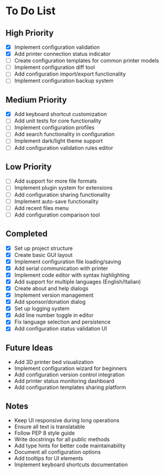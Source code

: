 # To Do List

## High Priority
- [x] Implement configuration validation
- [x] Add printer connection status indicator
- [ ] Create configuration templates for common printer models
- [ ] Implement configuration diff tool
- [ ] Add configuration import/export functionality
- [ ] Implement configuration backup system

## Medium Priority
- [x] Add keyboard shortcut customization
- [ ] Add unit tests for core functionality
- [ ] Implement configuration profiles
- [ ] Add search functionality in configuration
- [ ] Implement dark/light theme support
- [ ] Add configuration validation rules editor

## Low Priority
- [ ] Add support for more file formats
- [ ] Implement plugin system for extensions
- [ ] Add configuration sharing functionality
- [ ] Implement auto-save functionality
- [ ] Add recent files menu
- [ ] Add configuration comparison tool

## Completed 
- [x] Set up project structure
- [x] Create basic GUI layout
- [x] Implement configuration file loading/saving
- [x] Add serial communication with printer
- [x] Implement code editor with syntax highlighting
- [x] Add support for multiple languages (English/Italian)
- [x] Create about and help dialogs
- [x] Implement version management
- [x] Add sponsor/donation dialog
- [x] Set up logging system
- [x] Add line number toggle in editor
- [x] Fix language selection and persistence
- [x] Add configuration status validation UI

## Future Ideas
- Add 3D printer bed visualization
- Implement configuration wizard for beginners
- Add configuration version control integration
- Add printer status monitoring dashboard
- Add configuration templates sharing platform

## Notes
- Keep UI responsive during long operations
- Ensure all text is translatable
- Follow PEP 8 style guide
- Write docstrings for all public methods
- Add type hints for better code maintainability
- Document all configuration options
- Add tooltips for UI elements
- Implement keyboard shortcuts documentation
